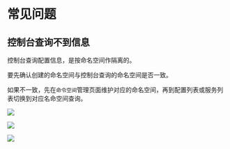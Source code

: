 # 常见问题

## 控制台查询不到信息

控制台查询配置信息，是按命名空间作隔离的。

要先确认创建的命名空间与控制台查询的命名空间是否一致。

如果不一致，先在`命令空间`管理页面维护对应的命名空间，再到配置列表或服务列表切换到对应名命空间查询。

![](https://user-images.githubusercontent.com/1174480/268299508-b5644002-364a-40ff-ba31-4b00b669257e.png)

![](https://user-images.githubusercontent.com/1174480/268299574-4947b9f8-79e1-48e2-97fe-e9767e26ddc0.png)

![](https://user-images.githubusercontent.com/1174480/268327170-92bc26d6-8c17-4060-b0ad-796d6e3c06e7.png)


